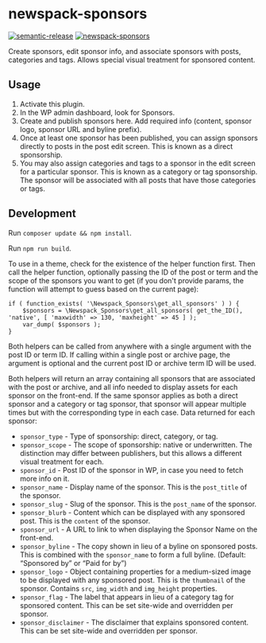 # newspack-sponsors

[![semantic-release](https://img.shields.io/badge/%20%20%F0%9F%93%A6%F0%9F%9A%80-semantic--release-e10079.svg)](https://github.com/semantic-release/semantic-release) [![newspack-sponsors](https://circleci.com/gh/Automattic/newspack-sponsors/tree/master.svg?style=shield)](https://circleci.com/gh/Automattic/newspack-sponsors)

Create sponsors, edit sponsor info, and associate sponsors with posts, categories and tags. Allows special visual treatment for sponsored content.

## Usage

1. Activate this plugin.
2. In the WP admin dashboard, look for Sponsors.
3. Create and publish sponsors here. Add required info (content, sponsor logo, sponsor URL and byline prefix).
4. Once at least one sponsor has been published, you can assign sponsors directly to posts in the post edit screen. This is known as a direct sponsorship.
5. You may also assign categories and tags to a sponsor in the edit screen for a particular sponsor. This is known as a category or tag sponsorship. The sponsor will be associated with all posts that have those categories or tags.

## Development

Run `composer update && npm install`.

Run `npm run build`.

To use in a theme, check for the existence of the helper function first. Then call the helper function, optionally passing the ID of the post or term and the scope of the sponsors you want to get (if you don't provide params, the function will attempt to guess based on the current page):

```
if ( function_exists( '\Newspack_Sponsors\get_all_sponsors' ) ) {
	$sponsors = \Newspack_Sponsors\get_all_sponsors( get_the_ID(), 'native', [ 'maxwidth' => 130, 'maxheight' => 45 ] );
	var_dump( $sponsors );
}
```

Both helpers can be called from anywhere with a single argument with the post ID or term ID. If calling within a single post or archive page, the argument is optional and the current post ID or archive term ID will be used.

Both helpers will return an array containing all sponsors that are associated with the post or archive, and all info needed to display assets for each sponsor on the front-end. If the same sponsor applies as both a direct sponsor and a category or tag sponsor, that sponsor will appear multiple times but with the corresponding type in each case. Data returned for each sponsor:

- `sponsor_type` - Type of sponsorship: direct, category, or tag.
- `sponsor_scope` - The scope of sponsorship: native or underwritten. The distinction may differ between publishers, but this allows a different visual treatment for each.
- `sponsor_id` - Post ID of the sponsor in WP, in case you need to fetch more info on it.
- `sponsor_name` - Display name of the sponsor. This is the `post_title` of the sponsor.
- `sponsor_slug` - Slug of the sponsor. This is the `post_name` of the sponsor.
- `sponsor_blurb` - Content which can be displayed with any sponsored post. This is the `content` of the sponsor.
- `sponsor_url` - A URL to link to when displaying the Sponsor Name on the front-end.
- `sponsor_byline` - The copy shown in lieu of a byline on sponsored posts. This is combined with the `sponsor_name` to form a full byline. (Default: “Sponsored by” or “Paid for by”)
- `sponsor_logo` - Object containing properties for a medium-sized image to be displayed with any sponsored post. This is the `thumbnail` of the sponsor. Contains `src`, `img_width` and `img_height` properties.
- `sponsor_flag` - The label that appears in lieu of a category tag for sponsored content. This can be set site-wide and overridden per sponsor.
- `sponsor_disclaimer` - The disclaimer that explains sponsored content. This can be set site-wide and overridden per sponsor.
